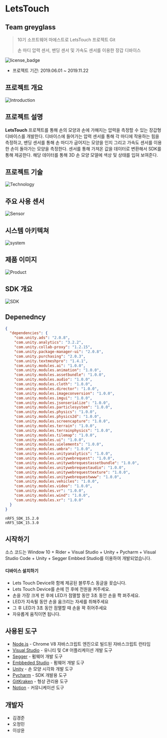 # LetsTouch
## Team greyglass

> 10기 소프트웨어 마에스트로 LetsTouch 프로젝트 Git
>
> 손 마디 압력 센서, 밴딩 센서 및 가속도 센서를 이용한 장갑 디바이스

![license_badge](https://img.shields.io/github/license/JeonHa/JeonHa-Server)

* 프로젝트 기간: 2019.06.01 ~ 2019.11.22


## 프로젝트 개요
![Introduction](https://user-images.githubusercontent.com/30704569/69841377-40d62780-12a2-11ea-93b0-5703730f2c28.png)


## 프로젝트 설명

**LetsTouch** 프로젝트를 통해 손의 모양과 손에 가해지는 압력을 측정할 수 있는 장갑형 디바이스를 개발한다. 디바이스에 들어가는 압력 센서를 통해 각 마디에 작용하는 힘을 측정하고, 밴딩 센서를 통해 손 마디가 굽어지는 모양을 인지 그리고 가속도 센서를 이용한 손이 돌아가는 모양을 측정한다. 센서를 통해 가져온 값을 데이터로 변환해서 SDK를 통해 제공한다. 해당 데이터를 통해 3D 손 모양 모델에 색상 및 상태를 입혀 보여준다. 


## 프로젝트 기술
![Technology](https://user-images.githubusercontent.com/30704569/69841401-4df31680-12a2-11ea-8467-9203e02c2eaf.png)


## 주요 사용 센서
![Sensor](https://user-images.githubusercontent.com/30704569/69841410-53506100-12a2-11ea-8fd6-cb0cd4cc25f4.png)

## 시스템 아키텍쳐
![system](https://user-images.githubusercontent.com/30704569/69841434-6b27e500-12a2-11ea-9ebe-208e4e4f72f7.png)

## 제품 이미지
![Product](https://user-images.githubusercontent.com/30704569/69841418-5cd9c900-12a2-11ea-8d5c-cda19bc841c5.png)

## SDK 개요
![SDK](https://user-images.githubusercontent.com/30704569/69841444-7844d400-12a2-11ea-8952-a5dfb2155620.png)

## Depenedncy

```json
{
  "dependencies": {
    "com.unity.ads": "2.0.8",
    "com.unity.analytics": "3.2.2",
    "com.unity.collab-proxy": "1.2.15",
    "com.unity.package-manager-ui": "2.0.8",
    "com.unity.purchasing": "2.0.3",
    "com.unity.textmeshpro": "1.4.1",
    "com.unity.modules.ai": "1.0.0",
    "com.unity.modules.animation": "1.0.0",
    "com.unity.modules.assetbundle": "1.0.0",
    "com.unity.modules.audio": "1.0.0",
    "com.unity.modules.cloth": "1.0.0",
    "com.unity.modules.director": "1.0.0",
    "com.unity.modules.imageconversion": "1.0.0",
    "com.unity.modules.imgui": "1.0.0",
    "com.unity.modules.jsonserialize": "1.0.0",
    "com.unity.modules.particlesystem": "1.0.0",
    "com.unity.modules.physics": "1.0.0",
    "com.unity.modules.physics2d": "1.0.0",
    "com.unity.modules.screencapture": "1.0.0",
    "com.unity.modules.terrain": "1.0.0",
    "com.unity.modules.terrainphysics": "1.0.0",
    "com.unity.modules.tilemap": "1.0.0",
    "com.unity.modules.ui": "1.0.0",
    "com.unity.modules.uielements": "1.0.0",
    "com.unity.modules.umbra": "1.0.0",
    "com.unity.modules.unityanalytics": "1.0.0",
    "com.unity.modules.unitywebrequest": "1.0.0",
    "com.unity.modules.unitywebrequestassetbundle": "1.0.0",
    "com.unity.modules.unitywebrequestaudio": "1.0.0",
    "com.unity.modules.unitywebrequesttexture": "1.0.0",
    "com.unity.modules.unitywebrequestwww": "1.0.0",
    "com.unity.modules.vehicles": "1.0.0",
    "com.unity.modules.video": "1.0.0",
    "com.unity.modules.vr": "1.0.0",
    "com.unity.modules.wind": "1.0.0",
    "com.unity.modules.xr": "1.0.0"
  }
}
```
```
nRF5_SDK_15.2.0
nRF5_SDK_15.3.0
```




## 시작하기

소스 코드는 Window 10 + Rider + Visual Studio + Unity + Pycharm + Visual Studio Code + Unity + Segger Embbed Studio를 이용하여 개발되었습니다.



#### 디바이스 설치하기
* Lets Touch Device와 함께 제공된 블루투스 동글을 꽂습니다.
* Lets Touch Device를 손에 낀 후에 전원을 켜주세요.
* 손을 가장 크게 핀 후에 LED가 점멸할 동안 3초 동안 손을 쫙 펴주세요.
* LED가 지속될 동안 손을 움크리는 자세를 취해주세요
* 그 후 LED가 3초 동안 점멸할 때 손을 꽉 쥐어주세요
* 자유롭게 움직이면 됩니다.

## 사용된 도구 

* [Node.js](https://nodejs.org/ko/) - Chrome V8 자바스크립트 엔진으로 빌드된 자바스크립트 런타임
* [Visual Studio](https://visualstudio.microsoft.com/ko/) - 유니티 및 C# 어플리케이션 개발 도구
* [Segger](https://www.segger.com/) - 펌웨어 개발 도구
* [Embbeded Studio](https://www.segger.com/) - 펌웨어 개발 도구
* [Unity](https://unity.com/kr/) - 손 모양 시각화 개발 도구
* [Pycharm](https://www.jetbrains.com/pycharm/) - SDK 개발용 도구
* [GitKraken](https://www.gitkraken.com/) - 형상 관리용 도구
* [Notion](https://www.notion.so/) - 커뮤니케이션 도구

## 개발자

* 김경준
* 오정민
* 이상윤


